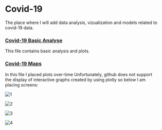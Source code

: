 # Covid-19
 The place where I will add data analysis, vizualization and models related to covid-19 data.

 ### [Covid-19 Basic Analyse](https://github.com/Ysbail/Covid-19/blob/master/covid_basic_analyse.ipynb)

 This file contains basic analysis and plots.

 ### [Covid-19 Maps](https://github.com/Ysbail/Covid-19/blob/master/covid_maps.ipynb)

 In this file I placed plots over-time
 Unfortunately, github does not support the display of interactive graphs created by using plotly so below I am placing screens:

 ![1](https://user-images.githubusercontent.com/51002300/76766145-d6d18780-6797-11ea-89a5-717a2ceb9d92.JPG)

 ![2](https://user-images.githubusercontent.com/51002300/76766197-e9e45780-6797-11ea-8a65-c4d0bf20c4b0.JPG)

![3](https://user-images.githubusercontent.com/51002300/76766200-eb158480-6797-11ea-9a4b-df87d4e06e7a.JPG)

![4](https://user-images.githubusercontent.com/51002300/76766202-eb158480-6797-11ea-9c20-5e52f83d38b3.JPG)
